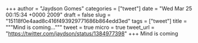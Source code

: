 
+++
author = "Jaydson Gomes"
categories = ["tweet"]
date = "Wed Mar 25 00:15:34 +0000 2009"
draft = false
slug = "15118f0e4aad8c416f493929771686b864edd3ed"
tags = ["tweet"]
title = """Mind is coming..."""
tweet = true
micro = true
tweet_url = "https://twitter.com/jaydson/status/1384977398"
+++
Mind is coming
